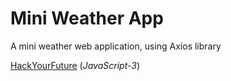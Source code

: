 # Mini Weather App

A mini weather web application, using Axios library

[HackYourFuture](https://github.com/HackYourFuture) (*JavaScript-3*)

